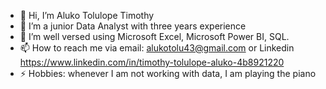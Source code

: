 - 👋 Hi, I’m Aluko Tolulope Timothy
- 👀 I’m a junior Data Analyst with three years experience 
- 🌱 I’m well versed using Microsoft Excel, Microsoft Power BI, SQL.
- 📫 How to reach me via email: alukotolu43@gmail.com or Linkedin https://www.linkedin.com/in/timothy-tolulope-aluko-4b8921220
- ⚡ Hobbies: whenever I am not working with data, I am playing the piano

<!---
Aluko-Tolulope/Aluko-Tolulope is a ✨ special ✨ repository because its `README.md` (this file) appears on your GitHub profile.
You can click the Preview link to take a look at your changes.
--->
